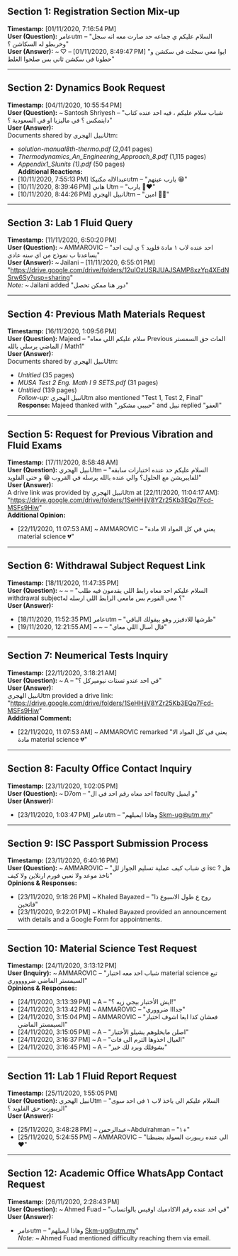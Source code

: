 ## Section 1: Registration Section Mix-up
**Timestamp:** [01/11/2020, 7:16:54 PM]  
**User (Question):** عامرutm – "السلام عليكم ي جماعه حد صارت معه انه سجل وخربطو له السكاشن ؟"  
**User (Answer):** ~ ♡ – [01/11/2020, 8:49:47 PM] "ايوا معي سجلت في سكشن و حطونا في سكشن ثاني بس صلحوا الغلط"

---

## Section 2: Dynamics Book Request
**Timestamp:** [04/11/2020, 10:55:54 PM]  
**User (Question):** ~ Santosh Shriyesh – "شباب سلام عليكم ، فيه احد عنده كتاب داينمكس ؟ في ماليزيا او في السعودية ؟"  
**User (Answer):**  
Documents shared by نبيل الهجريUtm:  
- *solution-manual8th-thermo.pdf* (2,041 pages)  
- *Thermodynamics_An_Engineering_Approach_8.pdf* (1,115 pages)  
- *Appendix1_SIunits (1).pdf* (50 pages)  
**Additional Reactions:**  
- [10/11/2020, 7:55:13 PM] عبدالاله مكنيكاutm – "يارب عينهم 😁"  
- [10/11/2020, 8:39:46 PM] هاني Utm – "يارب 🥺♥️"  
- [10/11/2020, 8:44:26 PM] نبيل الهجريUtm – "امين 🙏🙏"

---

## Section 3: Lab 1 Fluid Query
**Timestamp:** [11/11/2020, 6:50:20 PM]  
**User (Question):** ~ AMMAROVIC – "احد عنده لاب ١ مادة فلويد ؟ ي ليت احد يساعدنا ب نموذج من اي سنه عادي"  
**User (Answer):** ~ Jailani – [11/11/2020, 6:55:01 PM] "https://drive.google.com/drive/folders/12uIOzUSRJUAJSAMP8xzYp4XEdNSrw6Sy?usp=sharing"  
*Note:* ~ Jailani added "دور هنا ممكن تحصل"

---

## Section 4: Previous Math Materials Request
**Timestamp:** [16/11/2020, 1:09:56 PM]  
**User (Question):** Majeed – "سلام عليكم اللي معاه Previous الماث حق السمستر الماضي يرسلي بالله / Math1"  
**User (Answer):**  
Documents shared by نبيل الهجريUtm:  
- *Untitled* (35 pages)  
- *MUSA Test 2 Eng. Math I 9 SETS.pdf* (31 pages)  
- *Untitled* (139 pages)  
*Follow-up:* نبيل الهجريUtm also mentioned "Test 1, Test 2, Final"  
**Response:** Majeed thanked with "حبيبي مشكور" and نبيل replied "العفو"

---

## Section 5: Request for Previous Vibration and Fluid Exams
**Timestamp:** [17/11/2020, 8:58:48 AM]  
**User (Question):** نبيل الهجريUtm – "السلام عليكم حد عنده اختبارات سابقه للفايبريشن مع الحلول؟ والي عنده بالله يرسله في القروب 😁 و حتى الفلويد"  
**User (Answer):**  
A drive link was provided by نبيل الهجريUtm at [22/11/2020, 11:04:17 AM]:  
"https://drive.google.com/drive/folders/1SeHHjjV8YZr25Kb3EQq7Fcd-MSFs9Hiw"  
**Additional Opinion:**  
- [22/11/2020, 11:07:53 AM] ~ AMMAROVIC – "يعني في كل المواد الا مادة material science 💔"

---

## Section 6: Withdrawal Subject Request Link
**Timestamp:** [18/11/2020, 11:47:35 PM]  
**User (Question):** ~ ~ – "السلام عليكم احد معاه رابط اللي يقدمون فيه طلب withdrawal subject؟ معي الفورم بس مامعي الرابط اللي ارسله له"  
**User (Answer):**  
- [18/11/2020, 11:52:35 PM] عامرutm – "طرشها للادفيزر وهو بيقولك الباقي"  
- [19/11/2020, 12:21:55 AM] ~ ~ – "قال اسال اللي معاي"

---

## Section 7: Neumerical Tests Inquiry
**Timestamp:** [22/11/2020, 3:18:21 AM]  
**User (Question):** ~ A – "في احد عندو تستات نيوميركل ؟"  
**User (Answer):**  
نبيل الهجريUtm provided a drive link:  
"https://drive.google.com/drive/folders/1SeHHjjV8YZr25Kb3EQq7Fcd-MSFs9Hiw"  
**Additional Comment:**  
- [22/11/2020, 11:07:53 AM] ~ AMMAROVIC remarked "يعني في كل المواد الا مادة material science 💔"

---

## Section 8: Faculty Office Contact Inquiry
**Timestamp:** [23/11/2020, 1:02:05 PM]  
**User (Question):** ~ D7om – "احد معاه رقم احد في ال faculty و ايميل"  
**User (Answer):**  
- [23/11/2020, 1:03:47 PM] عامرutm – "وهاذا ايميلهم Skm-ug@utm.my"

---

## Section 9: ISC Passport Submission Process
**Timestamp:** [23/11/2020, 6:40:16 PM]  
**User (Question):** ~ AMMAROVIC – "ي شباب كيف عملية تسليم الجواز لل isc ? هل ناخذ موعد ولا نعبي فورم ارنلاين ولا كيف"  
**Opinions & Responses:**  
- [23/11/2020, 9:18:26 PM] ~ Khaled Bayazed – "روح ع طول الاسبوع ذا فاتحين"  
- [23/11/2020, 9:22:01 PM] ~ Khaled Bayazed provided an announcement with details and a Google Form for appointments.

---

## Section 10: Material Science Test Request
**Timestamp:** [24/11/2020, 3:13:12 PM]  
**User (Inquiry):** ~ AMMAROVIC – "شباب احد معه اختبار material science تبع السيمستر الماضي ضرووووري"  
**Opinions & Responses:**  
- [24/11/2020, 3:13:39 PM] ~ A – "ايش الأختبار بيجي زيه ؟!"  
- [24/11/2020, 3:13:42 PM] ~ AMMAROVIC – "جدااا ضرووري"  
- [24/11/2020, 3:15:04 PM] ~ AMMAROVIC – "فعشان كذا ابغا اشوف اختبار السيمستر الماضي"  
- [24/11/2020, 3:15:05 PM] ~ A – "اصلن مايخلوهم يشيلو الأختبار"  
- [24/11/2020, 3:16:37 PM] ~ A – "العيال اخذوها الترم الي فات"  
- [24/11/2020, 3:16:45 PM] ~ A – "بشوفلك وبرد لك خبر"

---

## Section 11: Lab 1 Fluid Report Request
**Timestamp:** [25/11/2020, 1:55:05 PM]  
**User (Question):** نبيل الهجريUtm – "السلام عليكم الي ياخذ لاب ١ في احد سوى الريبورت حق الفلويد ؟"  
**User (Answer):**  
- [25/11/2020, 3:48:28 PM] ~ عبدالرحمن~Abdulrahman – "١+"  
- [25/11/2020, 5:24:55 PM] ~ AMMAROVIC – "الي عنده ريبورت السولد يضبطنا ❤️"

---

## Section 12: Academic Office WhatsApp Contact Request
**Timestamp:** [26/11/2020, 2:28:43 PM]  
**User (Question):** ~ Ahmed Fuad – "في احد عنده رقم الاكادميك اوفيس بالواتساب"  
**User (Answer):**  
- عامرutm – "وهاذا ايميلهم Skm-ug@utm.my"  
*Note:* ~ Ahmed Fuad mentioned difficulty reaching them via email.

---
